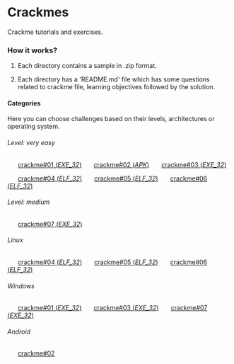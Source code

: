 # Crackmes
Crackme tutorials and exercises.

### How it works?

1. Each directory contains a sample in .zip format.

2. Each directory has a 'README.md' file which has some questions related to crackme file, learning objectives followed by the solution.

#### Categories

Here you can choose challenges based on their levels, architectures or operating system.

###### Level: very easy

&nbsp;&nbsp;&nbsp;&nbsp;&nbsp;&nbsp;[crackme#01 (*EXE_32*)](https://github.com/filovirid/solveme/tree/master/crackme/crackme01)
&nbsp;&nbsp;&nbsp;&nbsp;&nbsp;&nbsp;[crackme#02 (*APK*)](https://github.com/filovirid/solveme/tree/master/crackme/crackme02)
&nbsp;&nbsp;&nbsp;&nbsp;&nbsp;&nbsp;[crackme#03 (*EXE_32*)](https://github.com/filovirid/solveme/tree/master/crackme/crackme03)

&nbsp;&nbsp;&nbsp;&nbsp;&nbsp;&nbsp;[crackme#04 (*ELF_32*)](https://github.com/filovirid/solveme/tree/master/crackme/crackme04)
&nbsp;&nbsp;&nbsp;&nbsp;&nbsp;&nbsp;[crackme#05 (*ELF_32*)](https://github.com/filovirid/solveme/tree/master/crackme/crackme05)
&nbsp;&nbsp;&nbsp;&nbsp;&nbsp;&nbsp;[crackme#06 (*ELF_32*)](https://github.com/filovirid/solveme/tree/master/crackme/crackme06)

###### Level: medium

&nbsp;&nbsp;&nbsp;&nbsp;&nbsp;&nbsp;[crackme#07 (*EXE_32*)](https://github.com/filovirid/solveme/tree/master/crackme/crackme07)

###### Linux

&nbsp;&nbsp;&nbsp;&nbsp;&nbsp;&nbsp;[crackme#04 (*ELF_32*)](https://github.com/filovirid/solveme/tree/master/crackme/crackme04)
&nbsp;&nbsp;&nbsp;&nbsp;&nbsp;&nbsp;[crackme#05 (*ELF_32*)](https://github.com/filovirid/solveme/tree/master/crackme/crackme05)
&nbsp;&nbsp;&nbsp;&nbsp;&nbsp;&nbsp;[crackme#06 (*ELF_32*)](https://github.com/filovirid/solveme/tree/master/crackme/crackme06)

###### Windows

&nbsp;&nbsp;&nbsp;&nbsp;&nbsp;&nbsp;[crackme#01 (*EXE_32*)](https://github.com/filovirid/solveme/tree/master/crackme/crackme01)
&nbsp;&nbsp;&nbsp;&nbsp;&nbsp;&nbsp;[crackme#03 (*EXE_32*)](https://github.com/filovirid/solveme/tree/master/crackme/crackme03)
&nbsp;&nbsp;&nbsp;&nbsp;&nbsp;&nbsp;[crackme#07 (*EXE_32*)](https://github.com/filovirid/solveme/tree/master/crackme/crackme07)

###### Android

&nbsp;&nbsp;&nbsp;&nbsp;&nbsp;&nbsp;[crackme#02](https://github.com/filovirid/solveme/tree/master/crackme/crackme02)
